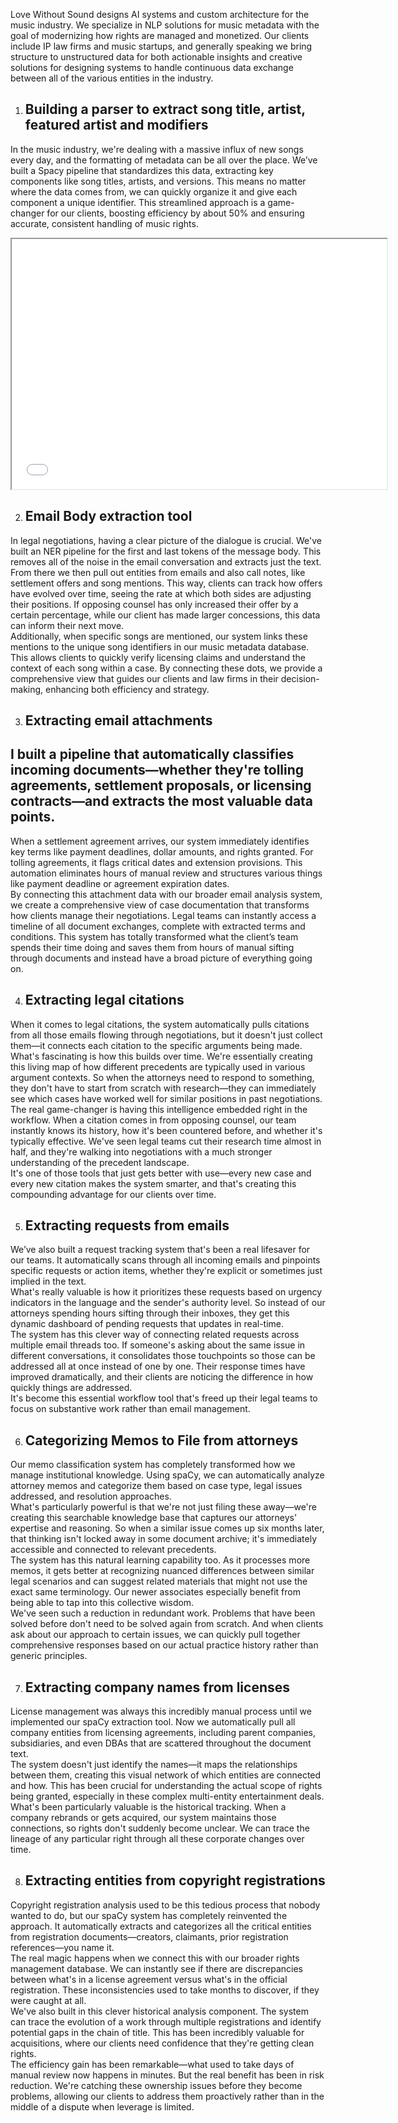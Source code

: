 Love Without Sound designs AI systems and custom architecture for the music industry. We specialize in NLP solutions for music metadata with the goal of modernizing how rights are managed and monetized. Our clients include IP law firms and music startups, and generally speaking we bring structure to unstructured data for both actionable insights and creative solutions for designing systems to handle continuous data exchange between all of the various entities in the industry.

1. ## Building a parser to extract song title, artist, featured artist and modifiers 

In the music industry, we're dealing with a massive influx of new songs every day, and the formatting of metadata can be all over the place. We’ve built a Spacy pipeline that standardizes this data, extracting key components like song titles, artists, and versions. This means no matter where the data comes from, we can quickly organize it and give each component a unique identifier. This streamlined approach is a game-changer for our clients, boosting efficiency by about 50% and ensuring accurate, consistent handling of music rights.

<iframe src="lws/assets/title_variations.html" width="600" height="400"></iframe>

2. ## Email Body extraction tool

In legal negotiations, having a clear picture of the dialogue is crucial. We've built an NER pipeline for the first and last tokens of the message body.  This removes all of the noise in the email conversation and extracts just the text.  From there we then pull out entities from emails and also call notes, like settlement offers and song mentions. This way, clients can track how offers have evolved over time, seeing the rate at which both sides are adjusting their positions. If opposing counsel has only increased their offer by a certain percentage, while our client has made larger concessions, this data can inform their next move.  
Additionally, when specific songs are mentioned, our system links these mentions to the unique song identifiers in our music metadata database. This allows clients to quickly verify licensing claims and understand the context of each song within a case. By connecting these dots, we provide a comprehensive view that guides our clients and law firms in their decision-making, enhancing both efficiency and strategy.

3. ## Extracting email attachments

## I built a pipeline that automatically classifies incoming documents—whether they're tolling agreements, settlement proposals, or licensing contracts—and extracts the most valuable data points.

When a settlement agreement arrives, our system immediately identifies key terms like payment deadlines, dollar amounts, and rights granted. For tolling agreements, it flags critical dates and extension provisions. This automation eliminates hours of manual review and structures various things like payment deadline or agreement expiration dates.  
By connecting this attachment data with our broader email analysis system, we create a comprehensive view of case documentation that transforms how clients manage their negotiations. Legal teams can instantly access a timeline of all document exchanges, complete with extracted terms and conditions. This system has totally transformed what the client’s team spends their time doing and saves them from hours of manual sifting through documents and instead have a broad picture of everything going on.

4. ## Extracting legal citations 

When it comes to legal citations, the system automatically pulls citations from all those emails flowing through negotiations, but it doesn't just collect them—it connects each citation to the specific arguments being made.  
What's fascinating is how this builds over time. We're essentially creating this living map of how different precedents are typically used in various argument contexts. So when the attorneys need to respond to something, they don't have to start from scratch with research—they can immediately see which cases have worked well for similar positions in past negotiations.  
The real game-changer is having this intelligence embedded right in the workflow. When a citation comes in from opposing counsel, our team instantly knows its history, how it's been countered before, and whether it's typically effective. We've seen legal teams cut their research time almost in half, and they're walking into negotiations with a much stronger understanding of the precedent landscape.  
It's one of those tools that just gets better with use—every new case and every new citation makes the system smarter, and that's creating this compounding advantage for our clients over time.

5. ## Extracting requests from emails 

We’ve also built a request tracking system that's been a real lifesaver for our teams. It automatically scans through all incoming emails and pinpoints specific requests or action items, whether they're explicit or sometimes just implied in the text.  
What's really valuable is how it prioritizes these requests based on urgency indicators in the language and the sender's authority level. So instead of our attorneys spending hours sifting through their inboxes, they get this dynamic dashboard of pending requests that updates in real-time.  
The system has this clever way of connecting related requests across multiple email threads too. If someone's asking about the same issue in different conversations, it consolidates those touchpoints so those can be addressed all at once instead of one by one. Their response times have improved dramatically, and their clients are noticing the difference in how quickly things are addressed.  
It's become this essential workflow tool that's freed up their legal teams to focus on substantive work rather than email management. 

6. ## Categorizing Memos to File from attorneys

Our memo classification system has completely transformed how we manage institutional knowledge. Using spaCy, we can automatically analyze attorney memos and categorize them based on case type, legal issues addressed, and resolution approaches.  
What's particularly powerful is that we're not just filing these away—we're creating this searchable knowledge base that captures our attorneys' expertise and reasoning. So when a similar issue comes up six months later, that thinking isn't locked away in some document archive; it's immediately accessible and connected to relevant precedents.  
The system has this natural learning capability too. As it processes more memos, it gets better at recognizing nuanced differences between similar legal scenarios and can suggest related materials that might not use the exact same terminology. Our newer associates especially benefit from being able to tap into this collective wisdom.  
We've seen such a reduction in redundant work. Problems that have been solved before don't need to be solved again from scratch. And when clients ask about our approach to certain issues, we can quickly pull together comprehensive responses based on our actual practice history rather than generic principles.

7. ## Extracting company names from licenses

License management was always this incredibly manual process until we implemented our spaCy extraction tool. Now we automatically pull all company entities from licensing agreements, including parent companies, subsidiaries, and even DBAs that are scattered throughout the document text.  
The system doesn't just identify the names—it maps the relationships between them, creating this visual network of which entities are connected and how. This has been crucial for understanding the actual scope of rights being granted, especially in these complex multi-entity entertainment deals.  
What's been particularly valuable is the historical tracking. When a company rebrands or gets acquired, our system maintains those connections, so rights don't suddenly become unclear. We can trace the lineage of any particular right through all these corporate changes over time.

8. ## Extracting entities from copyright registrations 

Copyright registration analysis used to be this tedious process that nobody wanted to do, but our spaCy system has completely reinvented the approach. It automatically extracts and categorizes all the critical entities from registration documents—creators, claimants, prior registration references—you name it.  
The real magic happens when we connect this with our broader rights management database. We can instantly see if there are discrepancies between what's in a license agreement versus what's in the official registration. These inconsistencies used to take months to discover, if they were caught at all.  
We've also built in this clever historical analysis component. The system can trace the evolution of a work through multiple registrations and identify potential gaps in the chain of title. This has been incredibly valuable for acquisitions, where our clients need confidence that they're getting clean rights.  
The efficiency gain has been remarkable—what used to take days of manual review now happens in minutes. But the real benefit has been in risk reduction. We're catching these ownership issues before they become problems, allowing our clients to address them proactively rather than in the middle of a dispute when leverage is limited.

